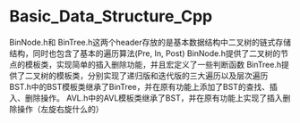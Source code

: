 # Basic_Data_Structure_Cpp

BinNode.h和 BinTree.h这两个header存放的是基本数据结构中二叉树的链式存储结构，同时也包含了基本的遍历算法(Pre, In, Post)
BinNode.h提供了二叉树的节点的模板类，实现简单的插入删除功能，并且宏定义了一些判断函数
BinTree.h提供了二叉树的模板类，分别实现了递归版和迭代版的三大遍历以及层次遍历
BST.h中的BST模板类继承了BinTree，并在原有功能上添加了BST的查找、插入、删除操作。
AVL.h中的AVL模板类继承了BST，并在原有功能上实现了插入删除操作（左旋右旋什么的）